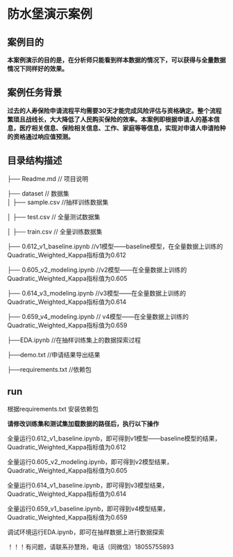 # 防水堡演示案例

## 案例目的
**本案例演示的目的是，在分析师只能看到样本数据的情况下，可以获得与全量数据情况下同样好的效果。**


## 案例任务背景

**过去的人寿保险申请流程平均需要30天才能完成风险评估与资格确定。整个流程繁琐且战线长，大大降低了人民购买保险的效率。本案例即根据申请人的基本信息，医疗相关信息、保险相关信息、工作、家庭等等信息，实现对申请人申请险种的资格通过响应值预测。**


## 目录结构描述
├── Readme.md                   // 项目说明<p>
├── dataset                     // 数据集                 
│   ├── sample.csv              //抽样训练数据集<p>
│   ├── test.csv                // 全量测试数据集<p>
│   ├── train.csv               // 全量训练数据集<p>
   
├── 0.612_v1_baseline.ipynb     //v1模型——baseline模型，在全量数据上训练的Quadratic_Weighted_Kappa指标值为0.612<p>
├── 0.605_v2_modeling.ipynb     	//v2模型——在全量数据上训练的Quadratic_Weighted_Kappa指标值为0.605<p>
├── 0.614_v3_modeling.ipynb    //v3模型——在全量数据上训练的Quadratic_Weighted_Kappa指标值为0.614<p>
├── 0.659_v4_modeling.ipynb  // v4模型——在全量数据上训练的Quadratic_Weighted_Kappa指标值为0.659<p>
├──EDA.ipynb                 //在抽样训练集上的数据探索过程<p>
├──demo.txt                 //申请结果导出结果<p>
├──requirements.txt              //依赖包<p>


## run

根据requirements.txt  安装依赖包
<p>

**请修改训练集和测试集加载数据的路径后，执行以下操作**

<p>
全量运行0.612_v1_baseline.ipynb，即可得到v1模型——baseline模型的结果，Quadratic_Weighted_Kappa指标值为0.612
<p>
全量运行0.605_v2_modeling.ipynb，即可得到v2模型结果，Quadratic_Weighted_Kappa指标值为0.605
<p>
全量运行0.614_v1_baseline.ipynb，即可得到v3模型结果，Quadratic_Weighted_Kappa指标值为0.614
<p>
全量运行0.659_v1_baseline.ipynb，即可得到v4模型结果，Quadratic_Weighted_Kappa指标值为0.659
<p>
调试环境运行EDA.ipynb，即可在抽样数据上进行数据探索
<p>
！！！有问题，请联系孙慧玲，电话（同微信）18055755893


